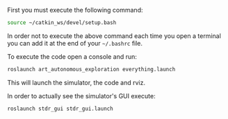 First you must execute the following command:

```bash
source ~/catkin_ws/devel/setup.bash
```

In order not to execute the above command each time you open a terminal you can add it at the end of your ```~/.bashrc``` file.

To execute the code open a console and run:

```bash
roslaunch art_autonomous_exploration everything.launch
```

This will launch the simulator, the code and rviz.

In order to actually see the simulator's GUI execute:

```bash
roslaunch stdr_gui stdr_gui.launch
```

